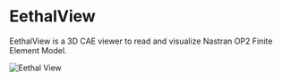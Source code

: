 # EethalView
EethalView is a 3D CAE viewer to read and visualize Nastran OP2 Finite Element Model.

![Eethal View](https://github.com/[Vigneswaran-commits]/[EethalView]/[main]/Eethal_Viewer_image.png?raw=true)